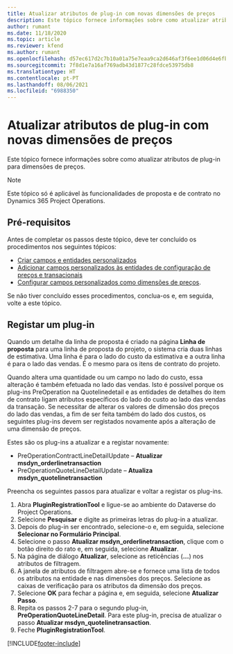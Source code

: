 ```yaml
---
title: Atualizar atributos de plug-in com novas dimensões de preços
description: Este tópico fornece informações sobre como atualizar atributos de plug-in para dimensões de preços.
author: rumant
ms.date: 11/18/2020
ms.topic: article
ms.reviewer: kfend
ms.author: rumant
ms.openlocfilehash: d57ec617d2c7b10a01a75e7eaa9ca2d646af3f6ee1d06d4e6fb228fc0533da27
ms.sourcegitcommit: 7f8d1e7a16af769adb43d1877c28fdce53975db8
ms.translationtype: HT
ms.contentlocale: pt-PT
ms.lasthandoff: 08/06/2021
ms.locfileid: "6988350"
---
```

# <a name="update-plug-in-attributes-with-new-pricing-dimensions"></a>Atualizar atributos de plug-in com novas dimensões de preços

Este tópico fornece informações sobre como atualizar atributos de plug-in para dimensões de preços.

> [!NOTE]
> Este tópico só é aplicável às funcionalidades de proposta e de contrato no Dynamics 365 Project Operations.

## <a name="prerequisites"></a>Pré-requisitos
Antes de completar os passos deste tópico, deve ter concluído os procedimentos nos seguintes tópicos:

  - [Criar campos e entidades personalizados](create-custom-fields-entities-pricing-dimensions.md) 
  - [Adicionar campos personalizados às entidades de configuração de preços e transacionais](add-custom-fields-price-setup-transactional-entities.md)
  - [Configurar campos personalizados como dimensões de preços](set-up-custom-fields-pricing-dimensions.md). 
  
Se não tiver concluído esses procedimentos, conclua-os e, em seguida, volte a este tópico.

## <a name="register-a-plug-in"></a>Registar um plug-in
Quando um detalhe da linha de proposta é criado na página **Linha de proposta** para uma linha de proposta do projeto, o sistema cria duas linhas de estimativa. Uma linha é para o lado do custo da estimativa e a outra linha é para o lado das vendas. É o mesmo para os itens de contrato do projeto.

Quando altera uma quantidade ou um campo no lado do custo, essa alteração é também efetuada no lado das vendas. Isto é possível porque os plug-ins PreOperation na Quotelinedetail e as entidades de detalhes do item de contrato ligam atributos específicos do lado do custo ao lado das vendas da transação. Se necessitar de alterar os valores de dimensão dos preços do lado das vendas, a fim de ser feita também do lado dos custos, os seguintes plug-ins devem ser registados novamente após a alteração de uma dimensão de preços.

Estes são os plug-ins a atualizar e a registar novamente:

- PreOperationContractLineDetailUpdate – **Atualizar msdyn_orderlinetransaction**
- PreOperationQuoteLineDetailUpdate – **Atualiza msdyn_quotelinetransaction**

Preencha os seguintes passos para atualizar e voltar a registar os plug-ins.

1. Abra **PluginRegistrationTool** e ligue-se ao ambiente do Dataverse do Project Operations.
2. Selecione **Pesquisar** e digite as primeiras letras do plug-in a atualizar.
3. Depois do plug-in ser encontrado, selecione-o e, em seguida, selecione **Selecionar no Formulário Principal**.
4. Selecione o passo **Atualizar msdyn_orderlinetransaction**, clique com o botão direito do rato e, em seguida, selecione **Atualizar**.
5. Na página de diálogo **Atualizar**, selecione as reticências (**...**) nos atributos de filtragem.
6. A janela de atributos de filtragem abre-se e fornece uma lista de todos os atributos na entidade e nas dimensões dos preços. Selecione as caixas de verificação para os atributos da dimensão dos preços.
7. Selecione **OK** para fechar a página e, em seguida, selecione **Atualizar Passo**.
8. Repita os passos 2-7 para o segundo plug-in, **PreOperationQuoteLineDetail**. Para este plug-in, precisa de atualizar o passo **Atualizar msdyn_quotelinetransaction**.
9. Feche **PluginRegistrationTool**.


[!INCLUDE[footer-include](../includes/footer-banner.md)]